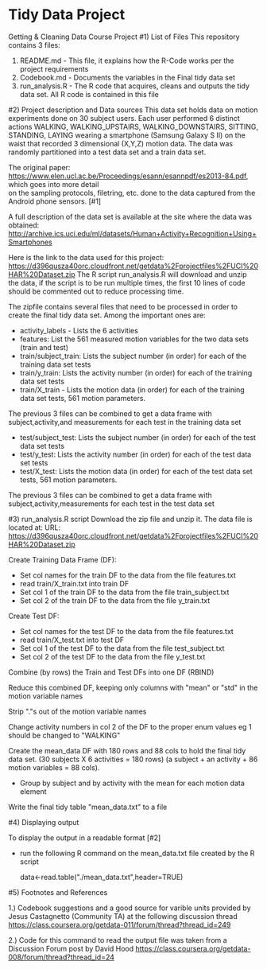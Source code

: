 # Tidy Data Project
Getting &amp; Cleaning Data Course Project
#1) List of Files
 This repository contains 3 files:  
  1) README.md      - This file, it explains how the R-Code works per the project requirements  
  2) Codebook.md    - Documents the variables in the Final tidy data set  
  3) run_analysis.R - The R code that acquires, cleans and outputs the tidy data set.  All R code is
 contained in this file  
 
#2) Project description and Data sources
 This data set holds data on motion experiments done on 30 subject users.  Each user performed 6 distinct
 actions WALKING, WALKING_UPSTAIRS, WALKING_DOWNSTAIRS, SITTING, STANDING, LAYING
 wearing a smartphone (Samsung Galaxy S II) on the waist that recorded 3 dimensional (X,Y,Z)
  motion data.  The data was randomly partitioned into a test data set and a train data set.
 
The original paper: https://www.elen.ucl.ac.be/Proceedings/esann/esannpdf/es2013-84.pdf, which goes into more detail  
on the sampling protocols, filetring, etc. done to the data captured from the Android phone sensors. [#1]
  
  A full description of the data set is available at the site where the data was obtained: 
    http://archive.ics.uci.edu/ml/datasets/Human+Activity+Recognition+Using+Smartphones 

  Here is the link to the data used for this project: 
    https://d396qusza40orc.cloudfront.net/getdata%2Fprojectfiles%2FUCI%20HAR%20Dataset.zip 
  The R script run_analysis.R will download and unzip the data, if the script is to be run multiple times,
  the first 10 lines of code should be commented out to reduce processing time.
  
 The zipfile contains several files that need to be processed in order to create the final
 tidy data set.  Among the important ones are:
 
 - activity_labels - Lists the 6 activities
 - features: List the 561 measured motion variables for the two data sets (train and test)
 - train/subject_train: Lists the subject number (in order) for each of the training data set tests
 - train/y_train: Lists the activity number (in order) for each of the training data set tests
 - train/X_train - Lists the motion data (in order) for each of the training data set tests, 561 motion parameters.
 
The previous 3 files can be combined to get a data frame with subject,activity,and measurements for each test in the training data set

 - test/subject_test: Lists the subject number (in order) for each of the test data set tests
 - test/y_test: Lists the activity number (in order) for each of the test data set tests
 - test/X_test: Lists the motion data (in order) for each of the test data set tests, 561 motion parameters.

The previous 3 files can be combined to get a data frame with subject,activity,measurements for each test in the test data set

#3) run_analysis.R script
Download the zip file and unzip it.  The data file is located at:
    URL: https://d396qusza40orc.cloudfront.net/getdata%2Fprojectfiles%2FUCI%20HAR%20Dataset.zip 
 
Create Training Data Frame (DF):
 - Set col names for the train DF to the data from the file features.txt
 - read train/X_train.txt into train DF
 - Set col 1 of the train DF to the data from the file train_subject.txt
 - Set col 2 of the train DF to the data from the file y_train.txt
 	     
Create Test DF:
 - Set col names for the test DF to the data from the file features.txt
 - read train/X_test.txt into test DF
 - Set col 1 of the test DF to the data from the file test_subject.txt
 - Set col 2 of the test DF to the data from the file y_test.txt
 
Combine (by rows) the Train and Test DFs into one DF  (RBIND)
 
Reduce this combined DF, keeping only columns with "mean" or "std" in the motion variable names
 
Strip "."s out of the motion variable names
 
Change activity numbers in col 2 of the DF to the proper enum values eg 1 should be changed to "WALKING"
 
 
Create the mean_data DF with 180 rows and 88 cols to hold the final tidy data set.
 				 (30 subjects X 6 activities = 180 rows)
 				 (a subject + an activity + 86 motion variables = 88 cols).  
 - Group by subject and by activity with the mean for each motion data element

Write the final tidy table "mean_data.txt" to a file
 
#4) Displaying output

To display the output in a readable format [#2]
 - run the following R command on the mean_data.txt file created by the R script

      data<-read.table("./mean_data.txt",header=TRUE)

#5) Footnotes and References

1.) Codebook suggestions and a good source for varible units provided by Jesus Castagnetto (Community TA) at the following discussion thread https://class.coursera.org/getdata-011/forum/thread?thread_id=249

2.) Code for this command to read the output file was taken from a Discussion Forum post by David Hood
 https://class.coursera.org/getdata-008/forum/thread?thread_id=24
